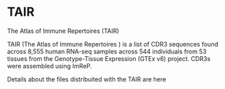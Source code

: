 # TAIR
The Atlas of Immune Repertoires (TAIR)


TAIR (The Atlas of Immune Repertoires ) is a list of CDR3 sequences found across 8,555 human RNA-seq samples across 544 individuals from 53 tissues from the Genotype-Tissue Expression (GTEx v6) project. CDR3s were assembled using ImReP. 

Details about the files distribuited with the TAIR are here 

